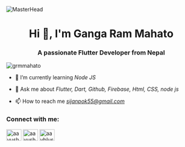 ![MasterHead](
https://miro.medium.com/v2/resize:fit:3200/1*vkfI4nFNheC5v0p7wzDtGg.gif
)

<h1 align="center">Hi 👋, I'm Ganga Ram Mahato</h1>
<h3 align="center">A passionate Flutter Developer from Nepal</h3>


<p align="left"> <img src="https://media.licdn.com/dms/image/C4E12AQG5saDzSHQ2Sg/article-inline_image-shrink_1500_2232/0/1634106781305?e=1721260800&v=beta&t=y8EtYdBuyYqVcEAQCUEO5JogwhVOVe95UL1In0_xXeo" alt="grmmahato" /> </p>

- 🌱 I’m currently learning *Node JS*

- 💬 Ask me about *Flutter, Dart, Github, Firebase, Html, CSS, node js*

- 📫 How to reach me *sijanpok55@gmail.com*

<h3 align="left">Connect with me:</h3>
<p align="left">
<a href="https://www.linkedin.com/in/sijan-pokharel-80ab1a193/" target="blank"><img align="center" src="https://raw.githubusercontent.com/rahuldkjain/github-profile-readme-generator/master/src/images/icons/Social/linked-in-alt.svg" alt="aayush-poudel-915007223" height="30" width="40" /></a>
<a href="/" target="blank"><img align="center" src="https://raw.githubusercontent.com/rahuldkjain/github-profile-readme-generator/master/src/images/icons/Social/facebook.svg" alt="aayush4444" height="30" width="40" /></a>
<a href="https://www.instagram.com/siddharthsingh1239" target="blank"><img align="center" src="https://raw.githubusercontent.com/rahuldkjain/github-profile-readme-generator/master/src/images/icons/Social/instagram.svg" alt="aayblush" height="30" width="40" /></a>
</p>
